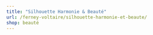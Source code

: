 ```yaml
---
title: "Silhouette Harmonie & Beauté"
url: /ferney-voltaire/silhouette-harmonie-et-beaute/
shop: beauté
---
```

